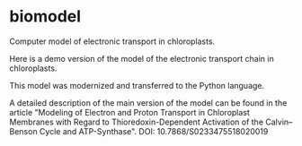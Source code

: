 # biomodel
Computer model of electronic transport in chloroplasts.

Here is a demo version of the model of the electronic transport chain in chloroplasts.

This model was modernized and transferred to the Python language.

A detailed description of the main version of the model can be found in the article "Modeling of Electron and Proton Transport in Chloroplast Membranes with Regard to Thioredoxin-Dependent Activation of the Calvin–Benson Cycle and ATP-Synthase". DOI: 10.7868/S0233475518020019
